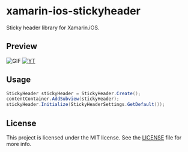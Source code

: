 # xamarin-ios-stickyheader
Sticky header library for Xamarin.iOS. 

## Preview

![GIF](https://media.giphy.com/media/l0MYMJSOMY5X7Kpfq/giphy.gif)
[![YT](https://img.youtube.com/vi/Eladkw-h24I/0.jpg)](https://www.youtube.com/watch?v=Eladkw-h24I)

## Usage 

```C#
StickyHeader stickyHeader = StickyHeader.Create();
contentContainer.AddSubview(stickyHeader);
stickyHeader.Initialize(StickyHeaderSettings.GetDefault());
```

## License

This project is licensed under the MIT license. See the [LICENSE](LICENSE) file for more info.
